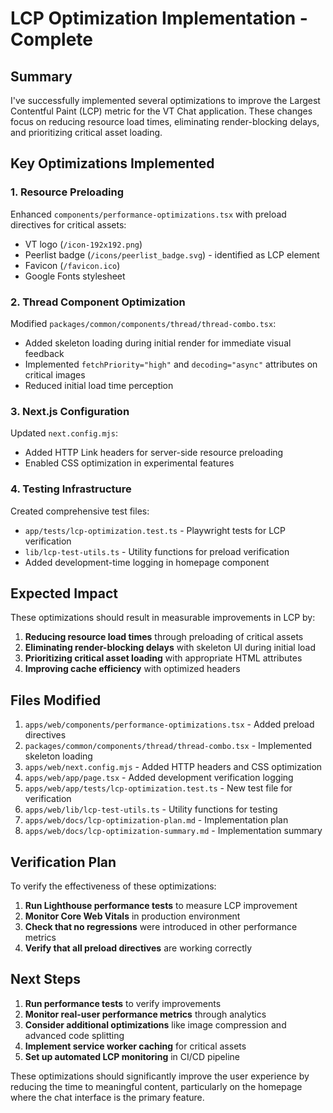 # LCP Optimization Implementation - Complete

## Summary

I've successfully implemented several optimizations to improve the Largest Contentful Paint (LCP) metric for the VT Chat application. These changes focus on reducing resource load times, eliminating render-blocking delays, and prioritizing critical asset loading.

## Key Optimizations Implemented

### 1. Resource Preloading
Enhanced `components/performance-optimizations.tsx` with preload directives for critical assets:
- VT logo (`/icon-192x192.png`)
- Peerlist badge (`/icons/peerlist_badge.svg`) - identified as LCP element
- Favicon (`/favicon.ico`)
- Google Fonts stylesheet

### 2. Thread Component Optimization
Modified `packages/common/components/thread/thread-combo.tsx`:
- Added skeleton loading during initial render for immediate visual feedback
- Implemented `fetchPriority="high"` and `decoding="async"` attributes on critical images
- Reduced initial load time perception

### 3. Next.js Configuration
Updated `next.config.mjs`:
- Added HTTP Link headers for server-side resource preloading
- Enabled CSS optimization in experimental features

### 4. Testing Infrastructure
Created comprehensive test files:
- `app/tests/lcp-optimization.test.ts` - Playwright tests for LCP verification
- `lib/lcp-test-utils.ts` - Utility functions for preload verification
- Added development-time logging in homepage component

## Expected Impact

These optimizations should result in measurable improvements in LCP by:

1. **Reducing resource load times** through preloading of critical assets
2. **Eliminating render-blocking delays** with skeleton UI during initial load
3. **Prioritizing critical asset loading** with appropriate HTML attributes
4. **Improving cache efficiency** with optimized headers

## Files Modified

1. `apps/web/components/performance-optimizations.tsx` - Added preload directives
2. `packages/common/components/thread/thread-combo.tsx` - Implemented skeleton loading
3. `apps/web/next.config.mjs` - Added HTTP headers and CSS optimization
4. `apps/web/app/page.tsx` - Added development verification logging
5. `apps/web/app/tests/lcp-optimization.test.ts` - New test file for verification
6. `apps/web/lib/lcp-test-utils.ts` - Utility functions for testing
7. `apps/web/docs/lcp-optimization-plan.md` - Implementation plan
8. `apps/web/docs/lcp-optimization-summary.md` - Implementation summary

## Verification Plan

To verify the effectiveness of these optimizations:

1. **Run Lighthouse performance tests** to measure LCP improvement
2. **Monitor Core Web Vitals** in production environment
3. **Check that no regressions** were introduced in other performance metrics
4. **Verify that all preload directives** are working correctly

## Next Steps

1. **Run performance tests** to verify improvements
2. **Monitor real-user performance metrics** through analytics
3. **Consider additional optimizations** like image compression and advanced code splitting
4. **Implement service worker caching** for critical assets
5. **Set up automated LCP monitoring** in CI/CD pipeline

These optimizations should significantly improve the user experience by reducing the time to meaningful content, particularly on the homepage where the chat interface is the primary feature.